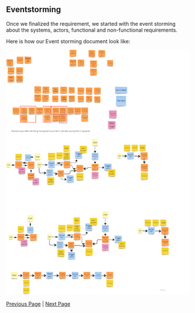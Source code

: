 ## Eventstorming

Once we finalized the requirement, we started with the event storming about the systems, actors, functional and non-functional requirements.

Here is how our Event storming document look like:

![Event Storming](../artifacts/FishWatchEventStorming.png)


[Previous Page](./ArchAnalysis.md) | [Next Page](./SystemArchitecture.md)